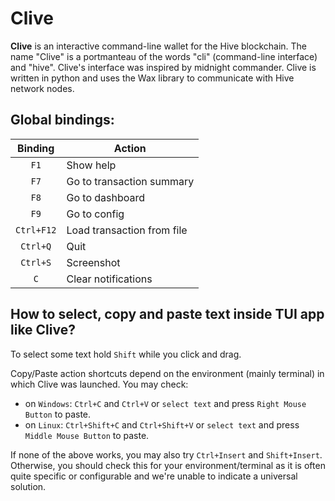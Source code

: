 # Clive

**Clive** is an interactive command-line wallet for the Hive blockchain. The name "Clive" is a portmanteau of the words "cli" (command-line interface) and "hive". Clive's interface was inspired by midnight commander. Clive is written in python and uses the Wax library to communicate with Hive network nodes.

## Global bindings:

|  Binding   | Action                    |
|:----------:|---------------------------|
|    `F1`    | Show help                 |
|    `F7`    | Go to transaction summary |
|    `F8`    | Go to dashboard           |
|    `F9`    | Go to config              |
| `Ctrl+F12` | Load transaction from file|
|  `Ctrl+Q`  | Quit                      |
|  `Ctrl+S`  | Screenshot                |
|    `C`     | Clear notifications       |


## How to select, copy and paste text inside TUI app like Clive?

To select some text hold `Shift` while you click and drag.

Copy/Paste action shortcuts depend on the environment (mainly terminal) in which Clive was launched. You may check:
* on `Windows`: `Ctrl+C` and `Ctrl+V` or `select text` and press `Right Mouse Button` to paste.
* on `Linux`: `Ctrl+Shift+C` and `Ctrl+Shift+V` or `select text` and press `Middle Mouse Button` to paste.

If none of the above works, you may also try `Ctrl+Insert` and `Shift+Insert`. \
Otherwise, you should check this for your environment/terminal as it is often quite specific or configurable and we're unable to indicate a universal solution.
